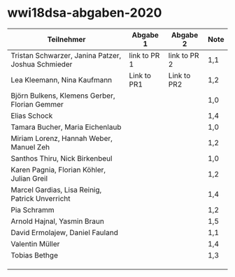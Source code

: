 # wwi18dsa-abgaben-2020


| Teilnehmer | Abgabe 1 | Abgabe 2 | Note |
|------------|----------|----------|------|
| Tristan Schwarzer, Janina Patzer, Joshua Schmieder | link to PR 1         |  link to PR 2        |  1,1    |
|      Lea Kleemann, Nina Kaufmann      |  Link to PR1         | Link to PR2         |  1,2    |
|  Björn Bulkens, Klemens Gerber, Florian Gemmer           |          |          |  1,0    |
|  Elias Schock           |          |          |  1,4    |
|  Tamara Bucher, Maria Eichenlaub           |          |          |   1,0   |
|  Miriam Lorenz, Hannah Weber, Manuel Zeh           |          |          |  1,2    |
|   Santhos Thiru, Nick Birkenbeul          |          |          |  1,0    |
|     Karen Pagnia, Florian Köhler, Julian Greil        |          |          |  1,2    |
|   Marcel Gardias, Lisa Reinig, Patrick Unverricht          |          |          |  1,4    |
|     Pia Schramm        |          |          |   1,2   |
|      Arnold Hajnal, Yasmin Braun       |          |          |   1,5   |
|      David Ermolajew, Daniel Fauland       |          |          |  1,1    |
|     Valentin Müller        |          |          |    1,4  |
|      Tobias Bethge       |          |          |   1,3   |
|             |          |          |      |
|             |          |          |      |
|             |          |          |      |



